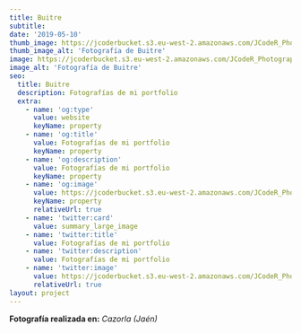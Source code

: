 ```yaml
---
title: Buitre
subtitle:
date: '2019-05-10'
thumb_image: https://jcoderbucket.s3.eu-west-2.amazonaws.com/JCodeR_Photography/buitre-1.jpg
thumb_image_alt: 'Fotografía de Buitre'
image: https://jcoderbucket.s3.eu-west-2.amazonaws.com/JCodeR_Photography/buitre.jpg
image_alt: 'Fotografía de Buitre'
seo:
  title: Buitre
  description: Fotografías de mi portfolio
  extra:
    - name: 'og:type'
      value: website
      keyName: property
    - name: 'og:title'
      value: Fotografías de mi portfolio
      keyName: property
    - name: 'og:description'
      value: Fotografías de mi portfolio
      keyName: property
    - name: 'og:image'
      value: https://jcoderbucket.s3.eu-west-2.amazonaws.com/JCodeR_Photography/buitre-1.jpg
      keyName: property
      relativeUrl: true
    - name: 'twitter:card'
      value: summary_large_image
    - name: 'twitter:title'
      value: Fotografías de mi portfolio
    - name: 'twitter:description'
      value: Fotografías de mi portfolio
    - name: 'twitter:image'
      value: https://jcoderbucket.s3.eu-west-2.amazonaws.com/JCodeR_Photography/buitre-1.jpg
      relativeUrl: true
layout: project
---
```


**Fotografía realizada en:**  *Cazorla (Jaén)*